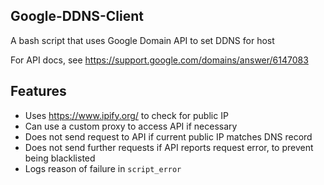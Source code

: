 ## Google-DDNS-Client
A bash script that uses Google Domain API to set DDNS for host

For API docs, see https://support.google.com/domains/answer/6147083

## Features
- Uses https://www.ipify.org/ to check for public IP
- Can use a custom proxy to access API if necessary
- Does not send request to API if current public IP matches DNS record
- Does not send further requests if API reports request error, to prevent being blacklisted
- Logs reason of failure in `script_error`
